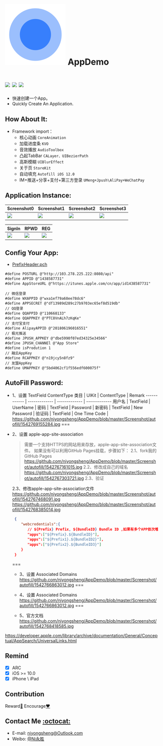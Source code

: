 ![(logo)](https://github.com/niyongsheng/AppDemo/blob/master/logo.png?raw=true)
AppDemo
===
[![](https://img.shields.io/badge/platform-iOS-orange.svg)](https://developer.apple.com/ios/)
[![](http://img.shields.io/travis/CocoaPods/CocoaPods/master.svg?style=flat)](https://travis-ci.org/CocoaPods/AppDemo)
[![](https://img.shields.io/badge/license-MIT-blue.svg)](https://github.com/niyongsheng/AppDemo/blob/master/LICENSE)
===
* 快速创建一个App。
* Quickly Create An Application.

## <a id="How_About_It:"></a>How About It:
* Framework import：
    * 核心动画 					`CoreAnimation`
    * 加载进度条					`KVO`
    * 音效播放 					`AudioToolbox`
    * 凸起TabBar					`CALayer、UIBezierPath`
    * 高斯模糊					`UIBlurEffect`
    * 关于页						`StoreKit`
    * 自动填充					`Autofill iOS 12.0`
    * IM+推送+分享+支付+第三方登录	`UMeng+Jpush\AliPay+WeChatPay`

## <a id="Application_Instance:"></a>Application Instance:
<!-- ![(RMOV)](https://github.com/niyongsheng/GuessFigure/blob/master/ScreenRecording.mov?raw=true) -->

Screenshot0 | Screenshot1 | Screenshot2 | Screenshot3
------------ | ------------- | ------------- | -------------
<img src="https://github.com/niyongsheng/AppDemo/blob/master/Screenshot/Simulator%20Screen%20Shot%20-%20iPhone%208%20Plus%20-%202018-11-16%20at%2018.14.28.png"> | <img src="https://github.com/niyongsheng/AppDemo/blob/master/Screenshot/Simulator%20Screen%20Shot%20-%20iPhone%208%20Plus%20-%202018-11-16%20at%2018.14.35.png"> | <img src="https://github.com/niyongsheng/AppDemo/blob/master/Screenshot/Simulator%20Screen%20Shot%20-%20iPhone%208%20Plus%20-%202018-11-16%20at%2018.46.30.png"> | <img src="https://github.com/niyongsheng/AppDemo/blob/master/Screenshot/Simulator%20Screen%20Shot%20-%20iPhone%208%20Plus%20-%202018-11-16%20at%2018.38.34.png"> 

SignIn | RPWD | REG
------------ | ------------- | -------------
<img src="https://github.com/niyongsheng/AppDemo/blob/master/Screenshot/Simulator%20Screen%20Shot%20-%20iPhone%208%20Plus%20-%202018-11-16%20at%2018.13.50.png"> | <img src="https://github.com/niyongsheng/AppDemo/blob/master/Screenshot/Simulator%20Screen%20Shot%20-%20iPhone%208%20Plus%20-%202018-11-16%20at%2018.14.00.png"> | <img src="https://github.com/niyongsheng/AppDemo/blob/master/Screenshot/Simulator%20Screen%20Shot%20-%20iPhone%208%20Plus%20-%202018-11-16%20at%2018.14.04.png">

## <a id="Config_Your_App:"></a>Config Your App:
* [PrefixHeader.pch](AppDemo/AppDemo/PrefixHeader.pch)
```shell
#define POSTURL @"http://103.278.225.222:8080/api"
#define APPID @"1438587731"
#define AppStoreURL @"https://itunes.apple.com/cn/app/id1438587731"

// 微信登录
#define WXAPPID @"wxa1ef79a68ee78dc6"
#define APPSECRET @"df13989d289c27b9703ec65ef8d519db"
// QQ登录
#define QQAPPID @"110668133"
#define QQAPPKEY @"PTC8VnALh7zKqKe"
// 支付宝支付
#define AlipayAPPID @"201806196016551"
// 极光推送
#define JPUSH_APPKEY @"dbe5990f07ed34325e34566"
#define JPUSH_CHANNEl @"App Store"
#define isProdution 1
// 融云AppKey
#define RCAPPKEY @"n19jcy5n8fz9"
// 友盟AppKey
#define UMAPPKEY @"5bd4062cf1f556edf600075f"
```

## <a id="AutoFill_Password:"></a>AutoFill Password:
* 1、设置 TextField ContentType
类目 | UIKit | ContentType | Remark
------------ | ------------- | ------------- | -------------
用户名 | TextField | UserName | 
密码 | TextField | Password | 
新密码 | TextField | New Password | 
验证码 | TextField | One Time Code | 
https://github.com/niyongsheng/AppDemo/blob/master/Screenshot/autofill/1542769155284.jpg
===

* 2、设置 apple-app-site-association
   > 需要一个支持HTTPS的网站用来存放，apple-app-site-association文件。
   如果没有可以利用GitHub Pages挂载，步骤如下：
  2.1、fork我的GitHub Pages
  https://github.com/niyongsheng/AppDemo/blob/master/Screenshot/autofill/1542767161015.jpg
  2.2、修改成自己的域名
  https://github.com/niyongsheng/AppDemo/blob/master/Screenshot/autofill/1542767303721.jpg
  2.3、验证
  
  
  2.3、修改apple-app-site-association文件
  https://github.com/niyongsheng/AppDemo/blob/master/Screenshot/autofill/1542767468091.jpg
  https://github.com/niyongsheng/AppDemo/blob/master/Screenshot/autofill/1542768385014.jpg
  ```JSON
   {
      "webcredentials":{
         // ${Prefix} Prefix, ${BundleID} Bundle ID ,如果有多个APP依次增加.
         "apps":["${Prefix}.${BundleID}"],
         "apps":["${Prefix1}.${BundleID2}"],
         "apps":["${Prefix2}.${BundleID3}"]
      }
   }
  ```
  ===
  
  * 3、设置 Associated Domains
  https://github.com/niyongsheng/AppDemo/blob/master/Screenshot/autofill/1542766863012.jpg
  ===
  
  * 4、设置 Associated Domains
  https://github.com/niyongsheng/AppDemo/blob/master/Screenshot/autofill/1542766863012.jpg
  ===
   
  * 5、官方文档
  https://github.com/niyongsheng/AppDemo/blob/master/Screenshot/autofill/1542768418585.jpg

https://developer.apple.com/library/archive/documentation/General/Conceptual/AppSearch/UniversalLinks.html

<!--
* Step 1.Add Shell
```shell

```
* Step 2.AppDelegate.m
```objc

```
-->
## Remind
- [x] ARC
- [x] iOS >= 10.0
- [x] iPhone \ iPad

## Contribution
Reward[:lollipop:](+8618853936112)  Encourage[:heart:](https://github.com/niyongsheng/AppDemo/stargazers)

## Contact Me [:octocat:](https://niyongsheng.github.io)
* E-mail: niyongsheng@Outlook.com
* Weibo: [@Ni永胜](https://weibo.com/u/2198015423)
